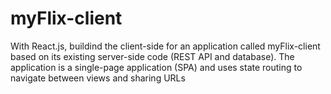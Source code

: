 # myFlix-client
With React.js, buildind the client-side for an application called myFlix-client based on its existing server-side code (REST API and database). The application is a single-page application (SPA) and uses state routing to navigate between views and sharing URLs
